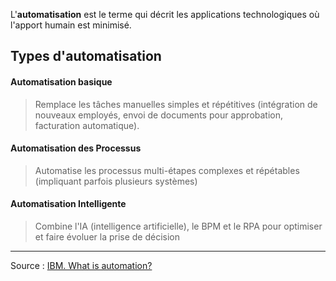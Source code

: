 L'**automatisation** est le terme qui décrit les applications technologiques où l'apport humain est minimisé.
## Types d'automatisation

#### Automatisation basique

> Remplace les tâches manuelles simples et répétitives (intégration de nouveaux employés, envoi de documents pour approbation, facturation automatique).
#### Automatisation des Processus

> Automatise les processus multi-étapes complexes et répétables (impliquant parfois plusieurs systèmes)
#### Automatisation Intelligente

> Combine l'IA (intelligence artificielle), le BPM et le RPA pour optimiser et faire évoluer la prise de décision

---
Source : [IBM. What is automation?](https://www.ibm.com/topics/automation)